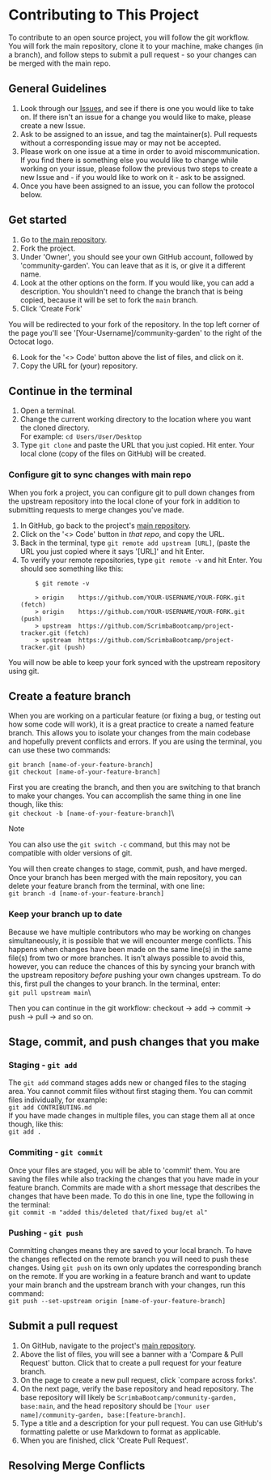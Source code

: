 # Contributing to This Project
To contribute to an open source project, you will follow the git workflow. You will fork the main repository, clone it to your machine, make changes (in a branch), and follow steps to submit a pull request - so your changes can be merged with the main repo.

## General Guidelines
1. Look through our [Issues](https://github.com/ScrimbaBootcamp/community-garden/issues), and see if there is one you would like to take on. If there isn't an issue for a change you would like to make, please create a new Issue.
2. Ask to be assigned to an issue, and tag the maintainer(s). Pull requests without a corresponding issue may or may not be accepted.
3. Please work on one issue at a time in order to avoid miscommunication. If you find there is something else you would like to change while working on your issue, please follow the previous two steps to create a new Issue and - if you would like to work on it - ask to be assigned.
4. Once you have been assigned to an issue, you can follow the protocol below.

## Get started
1. Go to [the main repository](https://github.com/ScrimbaBootcamp/community-garden).
2. Fork the project.
3. Under 'Owner', you should see your own GitHub account, followed by 'community-garden'. You can leave that as it is, or give it a different name.
4. Look at the other options on the form. If you would like, you can add a description. You shouldn't need to change the branch that is being copied, because it will be set to fork the `main` branch.
5. Click 'Create Fork'

You will be redirected to your fork of the repository. In the top left corner of the page you'll see '[Your-Username]/community-garden' to the right of the Octocat logo. 

6. Look for the '<> Code' button above the list of files, and click on it. 
7. Copy the URL for (your) repository.

## Continue in the terminal
1. Open a terminal.
2. Change the current working directory to the location where you want the cloned directory.\
For example: `cd Users/User/Desktop`
3. Type `git clone` and paste the URL that you just copied. Hit enter. Your local clone (copy of the files on GitHub) will be created.

### Configure git to sync changes with main repo
When you fork a project, you can configure git to pull down changes from the upstream repository into the local clone of your fork in addition to submitting requests to merge changes you've made.

1. In GitHub, go back to the project's [main repository](https://github.com/ScrimbaBootcamp/community-garden).
2. Click on the '<> Code' button in _that repo_, and copy the URL.
3. Back in the terminal, type `git remote add upstream [URL]`, (paste the URL you just copied where it says '[URL]' and hit Enter.
4. To verify your remote repositories, type `git remote -v` and hit Enter. You should see something like this:
    ```
        $ git remote -v

        > origin    https://github.com/YOUR-USERNAME/YOUR-FORK.git (fetch)
        > origin    https://github.com/YOUR-USERNAME/YOUR-FORK.git (push)
        > upstream  https://github.com/ScrimbaBootcamp/project-tracker.git (fetch)
        > upstream  https://github.com/ScrimbaBootcamp/project-tracker.git (push)
    ```

You will now be able to keep your fork synced with the upstream repository using git.

## Create a feature branch

When you are working on a particular feature (or fixing a bug, or testing out how some code will work), it is a great practice to create a named feature branch. This allows you to isolate your changes from the main codebase and hopefully prevent conflicts and errors.
If you are using the terminal, you can use these two commands:
```
git branch [name-of-your-feature-branch]
git checkout [name-of-your-feature-branch]
```
First you are creating the branch, and then you are switching to that branch to make your changes. 
You can accomplish the same thing in one line though, like this:\
`git checkout -b [name-of-your-feature-branch]`\
> [!Note]
> You can also use the `git switch -c` command, but this may not be compatible with older versions of git.

You will then create changes to stage, commit, push, and have merged. Once your branch has been merged with the main repository, you can delete your feature branch from the terminal, with one line:\
`git branch -d [name-of-your-feature-branch]`

### Keep your branch up to date
Because we have multiple contributors who may be working on changes simultaneously, it is possible that we will encounter merge conflicts. This happens when changes have been made on the same line(s) in the same file(s) from two or more branches. It isn't always possible to avoid this, however, you can reduce the chances of this by syncing your branch with the upstream repository _before_ pushing your own changes upstream. To do this, first pull the changes to your branch.  In the terminal, enter:\
`git pull upstream main`\

Then you can continue in the git workflow: checkout -> add -> commit -> push -> pull -> and so on.
<!-- [syncing a fork](https://docs.github.com/en/pull-requests/collaborating-with-pull-requests/working-with-forks/syncing-a-fork) -->

## Stage, commit, and push changes that you make
### Staging - `git add`
The `git add` command stages adds new or changed files to the staging area. You cannot commit files without first staging them. You can commit files individually, for example:\
`git add CONTRIBUTING.md`\
If you have made changes in multiple files, you can stage them all at once though, like this:\
`git add .`
### Commiting - `git commit`
Once your files are staged, you will be able to 'commit' them. You are saving the files while also tracking the changes that you have made in your feature branch. Commits are made with a short message that describes the changes that have been made. To do this in one line, type the following in the terminal:\
`git commit -m "added this/deleted that/fixed bug/et al"`
### Pushing - `git push`
Committing changes means they are saved to your local branch. To have the changes reflected on the remote branch you will need to push these changes. Using `git push` on its own only updates the corresponding branch on the remote. If you are working in a feature branch and want to update your main branch and the upstream branch with your changes, run this command:\
`git push --set-upstream origin [name-of-your-feature-branch]`
<!-- need to detail steps for creating an upstream path -->

## Submit a pull request
1. On GitHub, navigate to the project's [main repository](https://github.com/ScrimbaBootcamp/community-garden). 
2. Above the list of files, you will see a banner with a 'Compare & Pull Request' button. Click that to create a pull request for your feature branch. 
3. On the page to create a new pull request, click `compare across forks'.
4. On the next page, verify the base repository and head repository. The base repository will likely be `ScrimbaBootcamp/community-garden, base:main`, and the head repository should be `[Your user name]/community-garden, base:[feature-branch]`.
5. Type a title and a description for your pull request. You can use GitHub's formatting palette or use Markdown to format as applicable.
6. When you are finished, click 'Create Pull Request'.

## Resolving Merge Conflicts
<!-- This needs documentation -->